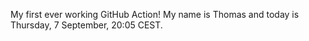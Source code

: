 My first ever working GitHub Action!
My name is Thomas and today is Thursday, 7 September, 20:05 CEST. 
